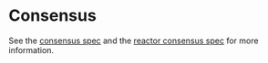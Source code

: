 # Consensus 

See the [consensus spec](https://github.com/shapeshift/tendermint/tree/v0.34.x/spec/consensus) and the [reactor consensus spec](https://github.com/shapeshift/tendermint/tree/v0.34.x/spec/reactors/consensus) for more information.
